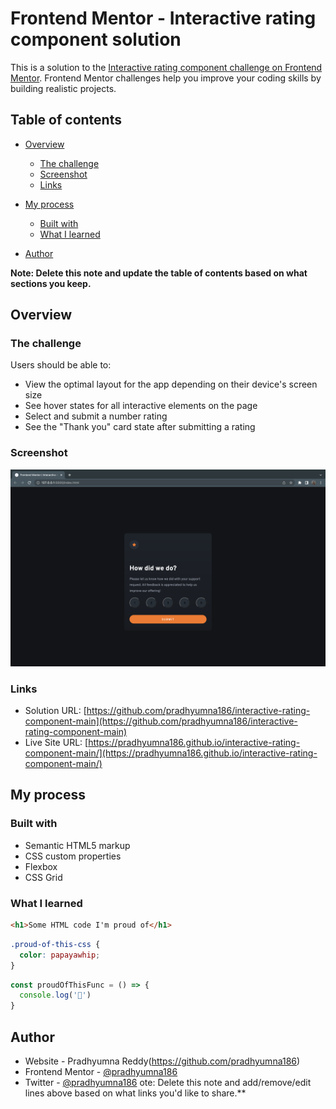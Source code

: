 # Frontend Mentor - Interactive rating component solution

This is a solution to the [Interactive rating component challenge on Frontend Mentor](https://www.frontendmentor.io/challenges/interactive-rating-component-koxpeBUmI). Frontend Mentor challenges help you improve your coding skills by building realistic projects. 

## Table of contents

- [Overview](#overview)
  - [The challenge](#the-challenge)
  - [Screenshot](#screenshot)
  - [Links](#links)
- [My process](#my-process)
  - [Built with](#built-with)
  - [What I learned](#what-i-learned)

- [Author](#author)


**Note: Delete this note and update the table of contents based on what sections you keep.**

## Overview

### The challenge

Users should be able to:

- View the optimal layout for the app depending on their device's screen size
- See hover states for all interactive elements on the page
- Select and submit a number rating
- See the "Thank you" card state after submitting a rating

### Screenshot

![](/images/ss.png)



### Links

- Solution URL: [https://github.com/pradhyumna186/interactive-rating-component-main](https://github.com/pradhyumna186/interactive-rating-component-main)
- Live Site URL: [https://pradhyumna186.github.io/interactive-rating-component-main/](https://pradhyumna186.github.io/interactive-rating-component-main/)


## My process

### Built with

- Semantic HTML5 markup
- CSS custom properties
- Flexbox
- CSS Grid


### What I learned


```html
<h1>Some HTML code I'm proud of</h1>
```
```css
.proud-of-this-css {
  color: papayawhip;
}
```
```js
const proudOfThisFunc = () => {
  console.log('🎉')
}
```

## Author

- Website - Pradhyumna Reddy(https://github.com/pradhyumna186)
- Frontend Mentor - [@pradhyumna186](https://www.frontendmentor.io/profile/pradhyumna186)
- Twitter - [@pradhyumna186](https://twitter.com/Pradhyumna186)
ote: Delete this note and add/remove/edit lines above based on what links you'd like to share.**

